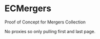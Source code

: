 # ECMergers
Proof of Concept for Mergers Collection

No proxies so only pulling first and last page.
